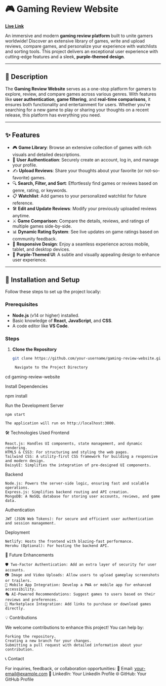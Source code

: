 # 🎮 Gaming Review Website

[**Live Link**](https://your-live-link.com)

An immersive and modern **gaming review platform** built to unite gamers worldwide! Discover an extensive library of games, write and upload reviews, compare games, and personalize your experience with watchlists and sorting tools. This project delivers an exceptional user experience with cutting-edge features and a sleek, **purple-themed design**.

---

## 📜 **Description**

The **Gaming Review Website** serves as a one-stop platform for gamers to explore, review, and compare games across various genres. With features like **user authentication**, **game filtering**, and **real-time comparisons**, it ensures both functionality and entertainment for users. Whether you're searching for a new game to play or sharing your thoughts on a recent release, this platform has everything you need.

---

## ✨ **Features**

- 🎮 **Game Library**: Browse an extensive collection of games with rich visuals and detailed descriptions.
- 📝 **User Authentication**: Securely create an account, log in, and manage your profile.
- ✍️ **Upload Reviews**: Share your thoughts about your favorite (or not-so-favorite) games.
- 🔍 **Search, Filter, and Sort**: Effortlessly find games or reviews based on genre, rating, or keywords.
- 📋 **Watchlist**: Add games to your personalized watchlist for future reference.
- 🛠️ **Edit and Update Reviews**: Modify your previously uploaded reviews anytime.
- ⚔️ **Game Comparison**: Compare the details, reviews, and ratings of multiple games side-by-side.
- 📊 **Dynamic Rating System**: See live updates on game ratings based on community feedback.
- 🌟 **Responsive Design**: Enjoy a seamless experience across mobile, tablet, and desktop devices.
- 💜 **Purple-Themed UI**: A subtle and visually appealing design to enhance user experience.

---

## 🚀 **Installation and Setup**

Follow these steps to set up the project locally:

### Prerequisites

- **Node.js** (v14 or higher) installed.
- Basic knowledge of **React**, **JavaScript**, and **CSS**.
- A code editor like **VS Code**.

### Steps

1. **Clone the Repository**

   ```bash
   git clone https://github.com/your-username/gaming-review-website.git

    Navigate to the Project Directory
   ```

cd gaming-review-website

Install Dependencies

npm install

Run the Development Server

    npm start

    The application will run on http://localhost:3000.

🛠 Technologies Used
Frontend

    React.js: Handles UI components, state management, and dynamic rendering.
    HTML5 & CSS3: For structuring and styling the web pages.
    Tailwind CSS: A utility-first CSS framework for building a responsive and modern design.
    DaisyUI: Simplifies the integration of pre-designed UI components.

Backend

    Node.js: Powers the server-side logic, ensuring fast and scalable operations.
    Express.js: Simplifies backend routing and API creation.
    MongoDB: A NoSQL database for storing user accounts, reviews, and game data.

Authentication

    JWT (JSON Web Tokens): For secure and efficient user authentication and session management.

Deployment

    Netlify: Hosts the frontend with blazing-fast performance.
    Heroku (Optional): For hosting the backend API.

🌟 Future Enhancements

    🛡️ Two-Factor Authentication: Add an extra layer of security for user accounts.
    📷 Image and Video Uploads: Allow users to upload gameplay screenshots or trailers.
    📱 Mobile App Integration: Develop a PWA or mobile app for enhanced accessibility.
    🎭 AI-Powered Recommendations: Suggest games to users based on their reviews and preferences.
    🛒 Marketplace Integration: Add links to purchase or download games directly.

💡 Contributions

We welcome contributions to enhance this project! You can help by:

    Forking the repository.
    Creating a new branch for your changes.
    Submitting a pull request with detailed information about your contribution.

📞 Contact

For inquiries, feedback, or collaboration opportunities:
📧 Email: your-email@example.com
📱 LinkedIn: Your LinkedIn Profile
🌐 GitHub: Your GitHub Profile

